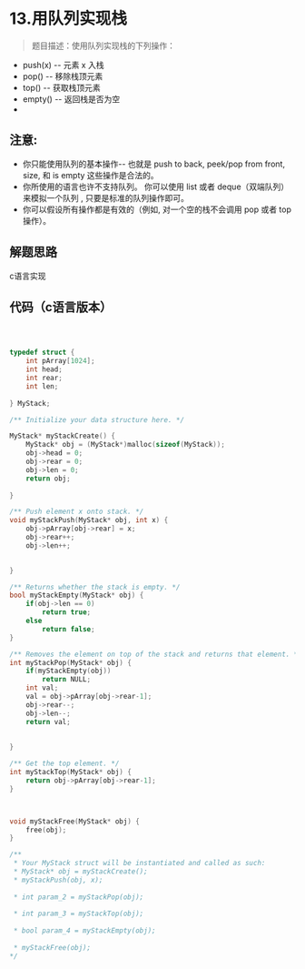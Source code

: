 # 13.用队列实现栈

>题目描述：使用队列实现栈的下列操作：
+ push(x) -- 元素 x 入栈
+ pop() -- 移除栈顶元素
+ top() -- 获取栈顶元素
+ empty() -- 返回栈是否为空
+ 
## 注意:

+ 你只能使用队列的基本操作-- 也就是 push to back, peek/pop from front, size, 和 is empty 这些操作是合法的。
+ 你所使用的语言也许不支持队列。 你可以使用 list 或者 deque（双端队列）来模拟一个队列 , 只要是标准的队列操作即可。
+ 你可以假设所有操作都是有效的（例如, 对一个空的栈不会调用 pop 或者 top 操作）。



## 解题思路
c语言实现

## 代码（c语言版本）

```c



typedef struct {
    int pArray[1024];
    int head;
    int rear;
    int len;
    
} MyStack;

/** Initialize your data structure here. */

MyStack* myStackCreate() {
    MyStack* obj = (MyStack*)malloc(sizeof(MyStack));
    obj->head = 0;
    obj->rear = 0;
    obj->len = 0;
    return obj;
    
}

/** Push element x onto stack. */
void myStackPush(MyStack* obj, int x) {
    obj->pArray[obj->rear] = x;
    obj->rear++;
    obj->len++;

  
}

/** Returns whether the stack is empty. */
bool myStackEmpty(MyStack* obj) {
    if(obj->len == 0)
        return true;
    else
        return false;
}

/** Removes the element on top of the stack and returns that element. */
int myStackPop(MyStack* obj) {
    if(myStackEmpty(obj))
        return NULL;
    int val;
    val = obj->pArray[obj->rear-1];
    obj->rear--;
    obj->len--;
    return val;
    
  
}

/** Get the top element. */
int myStackTop(MyStack* obj) {
    return obj->pArray[obj->rear-1];
}



void myStackFree(MyStack* obj) {
    free(obj);
}

/**
 * Your MyStack struct will be instantiated and called as such:
 * MyStack* obj = myStackCreate();
 * myStackPush(obj, x);
 
 * int param_2 = myStackPop(obj);
 
 * int param_3 = myStackTop(obj);
 
 * bool param_4 = myStackEmpty(obj);
 
 * myStackFree(obj);
*/
```